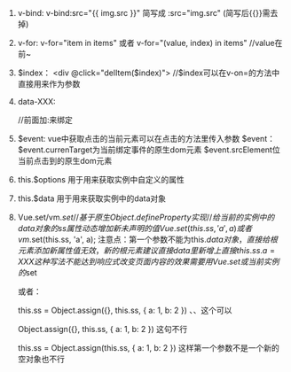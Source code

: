 1. v-bind:  v-bind:src="{{ img.src }}" 简写成 :src="img.src" (简写后{{}}需去掉)

2. v-for:   v-for="item in items" 或者 v-for="(value, index) in items"  //value在前~

3. $index： <div @click="delItem($index)"></div> //$index可以在v-on=的方法中直接用来作为参数

4. data-XXX:  <div :data-index="index"></div>   //前面加:来绑定
	
5. $event:  vue中获取点击的当前元素可以在点击的方法里传入参数 $event：
		$event.currenTarget为当前绑定事件的原生dom元素
		$event.srcElement位当前点击到的原生dom元素

6. this.$options  用于用来获取实例中自定义的属性

7. this.$data  用于用来获取实例中的data对象

8. Vue.set/vm.$set     //基于原生Object.defineProperty实现
	//给当前的实例中的data对象的ss属性动态增加新未声明的值 
	Vue.set(this.ss, 'a', a)  或者  vm.$set(this.ss, 'a', a);
	注意点：第一个参数不能为this.$data对象，直接给根元素添加新属性值无效，新的根元素建议直接data里新增上
		直接this.ss.a = XXX  这种写法不能达到响应式改变页面内容的效果 需要用Vue.set或当前实例的$set

	或者：

	this.ss = Object.assign({}, this.ss, { a: 1, b: 2 })   、、这个可以

	Object.assign({}, this.ss, { a: 1, b: 2 })  这句不行

	this.ss = Object.assign(this.ss, { a: 1, b: 2 })  这样第一个参数不是一个新的空对象也不行
